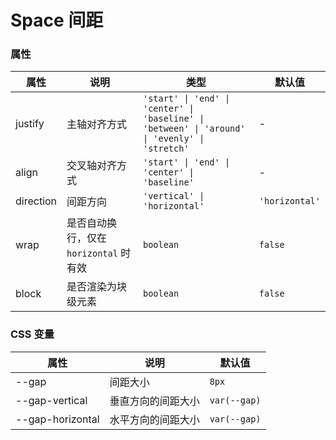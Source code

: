 # Space 间距

<code src="./demos/index.tsx"></code>

### 属性

| 属性      | 说明                                   | 类型                                                                                           | 默认值         |
| --------- | -------------------------------------- | ---------------------------------------------------------------------------------------------- | -------------- |
| justify   | 主轴对齐方式                           | `'start' \| 'end' \| 'center' \| 'baseline' \| 'between' \| 'around' \| 'evenly' \| 'stretch'` | -              |
| align     | 交叉轴对齐方式                         | `'start' \| 'end' \| 'center' \| 'baseline'`                                                   | -              |
| direction | 间距方向                               | `'vertical' \| 'horizontal'`                                                                   | `'horizontal'` |
| wrap      | 是否自动换行，仅在 `horizontal` 时有效 | `boolean`                                                                                      | `false`        |
| block     | 是否渲染为块级元素                     | `boolean`                                                                                      | `false`        |

### CSS 变量

| 属性             | 说明               | 默认值       |
| ---------------- | ------------------ | ------------ |
| --gap            | 间距大小           | `8px`        |
| --gap-vertical   | 垂直方向的间距大小 | `var(--gap)` |
| --gap-horizontal | 水平方向的间距大小 | `var(--gap)` |
